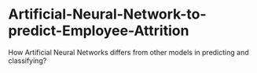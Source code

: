# Artificial-Neural-Network-to-predict-Employee-Attrition
How Artificial Neural Networks differs from other models in predicting and classifying?
